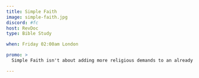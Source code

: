 ```yaml
---
title: Simple Faith
image: simple-faith.jpg
discord: #fc
host: RevDoc
type: Bible Study

when: Friday 02:00am London

promo: >
  Simple Faith isn't about adding more religious demands to an already complicated existence. We have enough of those. It’s about gaining freedom from tyrannical expectations and rediscovering the beauty of what Jesus Christ really taught in that venerable Sermon on the Mount found in Matthew 5-7. Let's talk about real Christianity. Come join us!

---
```

